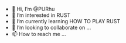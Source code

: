 - 👋 Hi, I’m @PURhu
- 👀 I’m interested in RUST
- 🌱 I’m currently learning HOW TO PLAY RUST
- 💞️ I’m looking to collaborate on ...
- 📫 How to reach me ...

<!---
PURhu/PURhu is a ✨ special ✨ repository because its `README.md` (this file) appears on your GitHub profile.
You can click the Preview link to take a look at your changes.
--->
